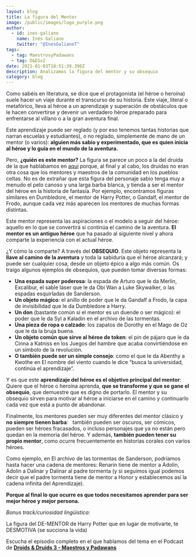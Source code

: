```yaml
---
layout: blog
title: La figura del Mentor
image: /public/images/logo_purple.png
author:
  - id: ines-galiano
    name: Inés Galiano
    twitter: "@InesGalianoT"
tags:
  - tag: MaestrosyPadawans
  - tag: D&D1x2
date: 2021-01-03T18:51:39.396Z
description: Analizamos la figura del mentor y su obsequio
category: blog
---
```

Como sabéis en literatura, se dice que el protagonista (el héroe o heroína) suele hacer un viaje durante el transcurso de su historia. Este viaje, literal o metafórico, lleva al héroe a un aprendizaje y superación de obstáculos que le hacen convertirse y devenir un verdadero héroe preparado para enfrentarse al villano o a la gran aventura final. 

Este aprendizaje puede ser reglado (y por eso tenemos tantas historias que narran escuelas y estudiantes), o no reglado, simplemente de mano de un mentor (o varios): **alguien más sabio y experimentado, que es quien inicia al héroe y lo guía en el mundo de la aventura.**

Pero, **¿quién es este mentor?** La figura se parece un poco a la del druida de la que hablábamos en [aquí](https://droidsanddruids.com/blog/2020/12/06/el-origen-de-los-droides-y-druidas.html) porque, al final y al cabo, los druidas no eran otra cosa que los mentores y maestros de la comunidad en los pueblos celtas. No es de extrañar que esta figura del personaje sabio tenga muy a menudo el pelo canoso y una larga barba blanca, y tienda a ser el mentor del héroe en la historia de fantasía. Por ejemplo, encontramos figuras similares en Dumbledore, el mentor de Harry Potter, o Gandalf, el mentor de Frodo, aunque cada vez más aparecen los mentores de muchas formas distintas.

Este mentor representa las aspiraciones o el modelo a seguir del héroe: aquello en lo que se convertirá si continúa el camino de la aventura. **El mentor es un antiguo héroe** que ha pasado al siguiente nivel y ahora comparte la experiencia con el actual héroe.

¿Y cómo la comparte? A través del **OBSEQUIO**. Este objeto representa la **llave al camino de la aventura** y toda la sabiduría que el héroe alcanzará; y puede ser cualquier cosa, desde un objeto épico a algo más común. Os traigo algunos ejemplos de obsequios, que pueden tomar diversas formas:

* **Una espada super poderosa**: la espada de Arturo que le da Merlin, Excalibur, el sable láser que le da Obi Wan a Luke Skywalker, o las espadas esquirladas de Sanderson.
* **Un objeto mágico**: el anillo de poder que le da Gandalf a Frodo, la capa de invisibilidad que le da Dumbledore a Harry.
* **Un don** (bastante común si el mentor es un duende o ser mágico): el poder que le da Syl a Kaladin en el archivo de las tormentas.
* **Una pieza de ropa o calzado**: los zapatos de Dorothy en el Mago de Oz que le da la bruja buena.
* **Un objeto común que sirve al héroe de token**: el pin de pájaro que le da Cinna a Katniss en los Juegos del hambre que acaba convirtiéndose en un símbolo de la revolución. 
* **O también puede ser un simple consejo**: como el que le da Abenthy a Kwothe en El nombre del viento cuando le dice “busca la universidad, continúa el aprendizaje”.

Y es que este **aprendizaje del héroe es el objetivo principal del mentor**: Quiere que el héroe o heroína aprenda, **que se transforme y que se gane el obsequio**, que demuestre que es digno de portarlo. El mentor y su obsequio sirven para motivar al héroe a iniciarse en el camino y continuarlo cada vez que está a punto de abandonar. 

Finalmente, los mentores pueden ser muy diferentes del mentor clásico y **no siempre tienen barba**:   también pueden ser oscuros, ser cómicos, pueden ser héroes fracasados, o incluso personajes que ya no están pero quedan en la memoria del héroe. Y además, **también pueden tener su propio mentor**, como ocurre frecuentemente en historias corales con varios héroes.

Como ejemplo, en El archivo de las tormentas de Sanderson, podríamos hasta hacer una cadena de mentores: Renarin tiene de mentor a Adolin, Adolin a Dalinar y Dalinar al padre tormenta (y si seguimos igual podemos decir que el padre tormenta tiene de mentor a Honor y establecemos así la cadena infinita del Aprendizaje).

**Porque al final lo que ocurre es que todos necesitamos aprender para ser mejor héroe y mejor persona.**

*Bonus track/curiosidad lingüística:*

La figura del DE-MENTOR de Harry Potter que en lugar de motivarte, te DESMOTIVA (se succiona la vida)



Escucha el episodio completo en el que hablamos del tema en el Podcast de **[Droids & Druids 3 - Maestros y Padawans](https://droidsanddruids.com/podcast/2020/08/02/episodio-3.html)**